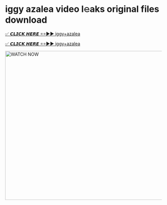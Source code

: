 # iggy azalea video l𝚎aks original files download

<p><a href="https://mediafirer.com/iggy+azalea&ref=titik" rel="nofollow">✅ 𝘾𝙇𝙄𝘾𝙆 𝙃𝙀𝙍𝙀 ==►► iggy+azalea</a></p>

<p><a href="https://mediafirer.com/iggy+azalea&ref=titik" rel="nofollow">✅ 𝘾𝙇𝙄𝘾𝙆 𝙃𝙀𝙍𝙀 ==►► iggy+azalea</a></p>

<p><a rel="nofollow" title="WATCH NOW" href="https://mediafirer.com/iggy+azalea&ref=titik"><img border="iggy+azalea" height="480" width="854" title="WATCH NOW" alt="WATCH NOW" src="https://i.imgur.com/WiGg2rx.gif"></a></p>